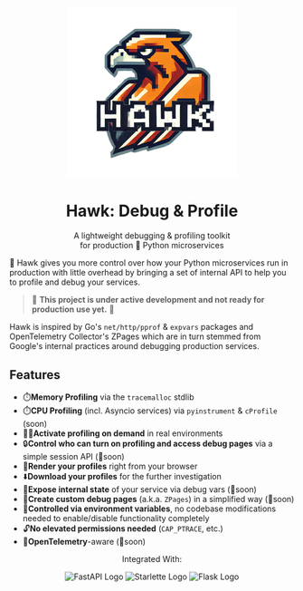 <div align="center">
    <img src="assets/logo/hawk-debug_transparent_bg.png" width="300px" alt="Hawk Debug Toolkit For Python" />
    <h1>Hawk: Debug & Profile</h1>
    <p>A lightweight debugging & profiling toolkit <br/> for production 🐍 Python microservices</p>
</div>

🦅 Hawk gives you more control over how your Python microservices run in production
with little overhead by bringing a set of internal API to help you to profile and debug your services.

> 🚧 **This project is under active development and not ready for production use yet.** 🚧

Hawk is inspired by Go's `net/http/pprof` & `expvars` packages and 
OpenTelemetry Collector's ZPages which are in turn stemmed from Google's internal practices around
debugging production services.

## Features

- ⏱️**Memory Profiling** via the `tracemalloc` stdlib
- ⏱️**CPU Profiling** (incl. Asyncio services) via `pyinstrument` & `cProfile` (soon)
- 🙋‍♀️**Activate profiling on demand** in real environments
- 🔒**Control who can turn on profiling and access debug pages** via a simple session API (🚧soon)
- 🎨**Render your profiles** right from your browser
- ⬇️**Download your profiles** for the further investigation
- 🔭**Expose internal state** of your service via debug vars (🚧soon)
- 🔧**Create custom debug pages** (a.k.a. `ZPages`) in a simplified way (🚧soon)
- 🔧**Controlled via environment variables**, no codebase modifications needed to enable/disable functionality completely
- 🔓**No elevated permissions needed** (`CAP_PTRACE`, etc.)
- 🔭**OpenTelemetry**-aware (🚧soon)

<div align="center">
    <p>Integrated With:</p>
    <p align="center">
        <img src="https://fastapi.tiangolo.com/img/logo-margin/logo-teal.png" width="150px" alt="FastAPI Logo" />
        <img src="https://www.starlette.io/img/starlette.png" width="150px" alt="Starlette Logo" />
        <img src="https://flask.palletsprojects.com/en/3.0.x/_images/flask-horizontal.png" width="150px" alt="Flask Logo" />
    </p>
</div>